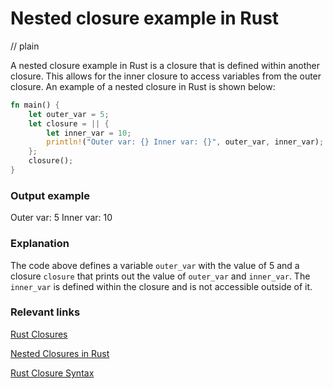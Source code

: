 # Nested closure example in Rust
// plain

A nested closure example in Rust is a closure that is defined within another closure. This allows for the inner closure to access variables from the outer closure. An example of a nested closure in Rust is shown below:
```rust
fn main() {
    let outer_var = 5;
    let closure = || {
        let inner_var = 10;
        println!("Outer var: {} Inner var: {}", outer_var, inner_var);
    };
    closure();
}
```
### Output example
Outer var: 5 Inner var: 10
### Explanation
The code above defines a variable `outer_var` with the value of 5 and a closure `closure` that prints out the value of `outer_var` and `inner_var`. The `inner_var` is defined within the closure and is not accessible outside of it.
### Relevant links
[Rust Closures](https://doc.rust-lang.org/book/ch13-01-closures.html)

[Nested Closures in Rust](https://doc.rust-lang.org/book/ch13-02-closures-as-input-parameters.html#nested-closures)

[Rust Closure Syntax](https://doc.rust-lang.org/book/ch13-01-closures.html#syntax-for-closures)